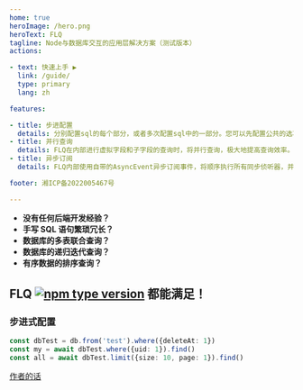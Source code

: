 ```yaml
---
home: true
heroImage: /hero.png
heroText: FLQ
tagline: Node与数据库交互的应用层解决方案（测试版本）
actions:

- text: 快速上手 ▶
  link: /guide/
  type: primary
  lang: zh

features:

- title: 步进配置
  details: 分别配置sql的每个部分，或者多次配置sql中的一部分。您可以先配置公共的选项，将其保存下来，以便以后使用。
- title: 并行查询
  details: FLQ在内部进行虚拟字段和子字段的查询时，将并行查询，极大地提高查询效率。
- title: 异步订阅
  details: FLQ内部使用自带的AsyncEvent异步订阅事件，将顺序执行所有同步侦听器，并且并行执行所有异步侦听器。

footer: 湘ICP备2022005467号

---
```


- **没有任何后端开发经验？**
- **手写 SQL 语句繁琐冗长？**
- **数据库的多表联合查询？**
- **数据库的递归迭代查询？**
- **有序数据的排序查询？**

## FLQ [![npm type version](https://badgen.net/npm/v/flq)](https://www.npmjs.com/package/flq) 都能满足！

### 步进式配置

```ts
const dbTest = db.from('test').where({deleteAt: 1})
const my = await dbTest.where({uid: 1}).find()
const all = await dbTest.limit({size: 10, page: 1}).find()
```

[作者的话](/authorSNote)
